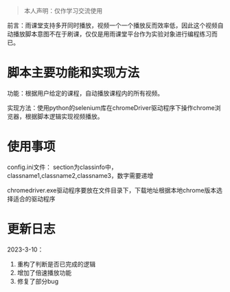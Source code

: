 > 本人声明：仅作学习交流使用

前言：雨课堂支持多开同时播放，视频一个一个播放反而效率低，因此这个视频自动播放脚本意图不在于刷课，仅仅是用雨课堂平台作为实验对象进行编程练习而已。

# 脚本主要功能和实现方法
功能：根据用户给定的课程，自动播放课程内的所有视频。

实现方法：使用python的selenium库在chromeDriver驱动程序下操作chrome浏览器，根据脚本逻辑实现视频播放。


# 使用事项
config.ini文件：
section为classinfo中，classname1,classname2,classname3，数字需要递增

chromedriver.exe驱动程序要放在文件目录下，下载地址根据本地chrome版本选择适合的驱动程序



# 更新日志
2023-3-10：
1. 重构了判断是否已完成的逻辑
2. 增加了倍速播放功能
3. 修复了部分bug
